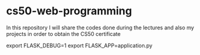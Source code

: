 # cs50-web-programming
In this repository I will share the codes done during the lectures and also my projects in order to obtain the CS50 certificate


export FLASK_DEBUG=1
export FLASK_APP=application.py

